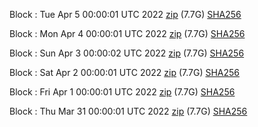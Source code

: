 Block [](https://insight.dash.org/insight/block/): Tue Apr  5 00:00:01 UTC 2022 [zip](https://dash-bootstrap.ams3.digitaloceanspaces.com/mainnet/2022-04-05/bootstrap.dat.zip) (7.7G) [SHA256](https://dash-bootstrap.ams3.digitaloceanspaces.com/mainnet/2022-04-05/sha256.txt)

Block [](https://insight.dash.org/insight/block/): Mon Apr  4 00:00:01 UTC 2022 [zip](https://dash-bootstrap.ams3.digitaloceanspaces.com/mainnet/2022-04-04/bootstrap.dat.zip) (7.7G) [SHA256](https://dash-bootstrap.ams3.digitaloceanspaces.com/mainnet/2022-04-04/sha256.txt)

Block [](https://insight.dash.org/insight/block/): Sun Apr  3 00:00:02 UTC 2022 [zip](https://dash-bootstrap.ams3.digitaloceanspaces.com/mainnet/2022-04-03/bootstrap.dat.zip) (7.7G) [SHA256](https://dash-bootstrap.ams3.digitaloceanspaces.com/mainnet/2022-04-03/sha256.txt)

Block [](https://insight.dash.org/insight/block/): Sat Apr  2 00:00:01 UTC 2022 [zip](https://dash-bootstrap.ams3.digitaloceanspaces.com/mainnet/2022-04-02/bootstrap.dat.zip) (7.7G) [SHA256](https://dash-bootstrap.ams3.digitaloceanspaces.com/mainnet/2022-04-02/sha256.txt)

Block [](https://insight.dash.org/insight/block/): Fri Apr  1 00:00:01 UTC 2022 [zip](https://dash-bootstrap.ams3.digitaloceanspaces.com/mainnet/2022-04-01/bootstrap.dat.zip) (7.7G) [SHA256](https://dash-bootstrap.ams3.digitaloceanspaces.com/mainnet/2022-04-01/sha256.txt)

Block [](https://insight.dash.org/insight/block/): Thu Mar 31 00:00:01 UTC 2022 [zip](https://dash-bootstrap.ams3.digitaloceanspaces.com/mainnet/2022-03-31/bootstrap.dat.zip) (7.7G) [SHA256](https://dash-bootstrap.ams3.digitaloceanspaces.com/mainnet/2022-03-31/sha256.txt)
